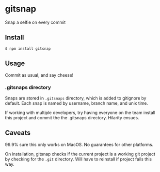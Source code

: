 # gitsnap

Snap a selfie on every commit

## Install

```
$ npm install gitsnap
```

## Usage

Commit as usual, and say cheese!

### .gitsnaps directory

Snaps are stored in `.gitsnaps` directory, which is added to gitignore by default. Each snap is named by username, branch name, and unix time.

If working with multiple developers, try having everyone on the team install this project and commit the the .gitsnaps directory. Hilarity ensues.

## Caveats

99.9% sure this only works on MacOS. No guarantees for other platforms.

On installation, gitsnap checks if the current project is a working git project by checking for the `.git` directory. Will have to reinstall if project fails this way.
